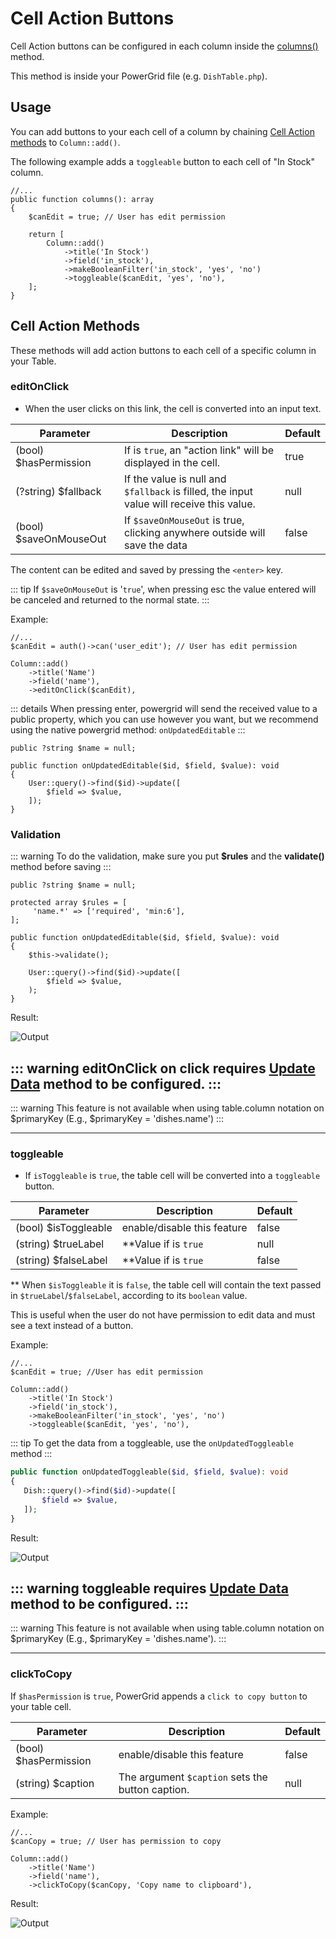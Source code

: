 # Cell Action Buttons

Cell Action buttons can be configured in each column inside the [columns()](include-columns) method.

This method is inside your PowerGrid file (e.g. `DishTable.php`).

## Usage

You can add buttons to your each cell of a column by chaining [Cell Action methods](#cell-action-methods) to `Column::add()`.

The following example adds a `toggleable` button to each cell of "In Stock" column.

```php{11}
//...
public function columns(): array
{
    $canEdit = true; // User has edit permission

    return [
        Column::add()
            ->title('In Stock')
            ->field('in_stock'),
            ->makeBooleanFilter('in_stock', 'yes', 'no')
            ->toggleable($canEdit, 'yes', 'no'),
    ];
}
```

## Cell Action Methods

These methods will add action buttons to each cell of a specific column in your Table.

### editOnClick

* When the user clicks on this link, the cell is converted into an input text.

| Parameter              | Description                                                                              | Default |
|------------------------|------------------------------------------------------------------------------------------|---------|
| (bool) $hasPermission  | If is `true`, an "action link" will be displayed in the cell.                            | true    |
| (?string) $fallback    | If the value is null and `$fallback` is filled, the input value will receive this value. | null    |
| (bool) $saveOnMouseOut | If `$saveOnMouseOut` is true, clicking anywhere outside will save the data               | false   |

The content can be edited and saved by pressing the `<enter>` key.

::: tip
If `$saveOnMouseOut` is '`true`', when pressing esc the value entered will be canceled and returned to the normal state.
::: 

Example:

```php{7}
//...
$canEdit = auth()->can('user_edit'); // User has edit permission

Column::add()
    ->title('Name')
    ->field('name'),
    ->editOnClick($canEdit),
```

::: details
When pressing enter, powergrid will send the received value to a public property, which you can use however you want, 
but we recommend using the native powergrid method: `onUpdatedEditable`
::: 

```php{3-8}
public ?string $name = null;

public function onUpdatedEditable($id, $field, $value): void
{   
    User::query()->find($id)->update([
        $field => $value,
    ]);
}
```

### Validation

::: warning
To do the validation, make sure you put **$rules** and the **validate()** method before saving
::: 

```php{1,4,9}
public ?string $name = null;

protected array $rules = [
     'name.*' => ['required', 'min:6'],
];

public function onUpdatedEditable($id, $field, $value): void
{   
    $this->validate();
    
    User::query()->find($id)->update([
        $field => $value,
    );
}
```

Result:

![Output](/_media/examples/cell_buttons/editOnClick.png)

::: warning
editOnClick on click requires [Update Data](update-data?id=update-data) method to be configured.
::: 
---
::: warning
This feature is not available when using table.column notation on $primaryKey (E.g., $primaryKey = 'dishes.name')
:::

--- 

### toggleable

* If `isToggleable` is `true`, the table cell will be converted into a `toggleable` button.

| Parameter            | Description                 | Default |
|----------------------|-----------------------------|---------|
| (bool) $isToggleable | enable/disable this feature | false   |
| (string) $trueLabel  | **Value if is `true`        | null    |
| (string) $falseLabel | **Value if is `true`        | false   |

** When `$isToggleable` it is `false`, the table cell will contain the text passed in `$trueLabel`/`$falseLabel`, according to its `boolean` value.

This is useful when the user do not have permission to edit data and must see a text instead of a button.

Example:

```php{8}
//...
$canEdit = true; //User has edit permission

Column::add()
    ->title('In Stock')
    ->field('in_stock'),
    ->makeBooleanFilter('in_stock', 'yes', 'no')
    ->toggleable($canEdit, 'yes', 'no'),
```

::: tip
To get the data from a toggleable, use the `onUpdatedToggleable` method
:::

```php
public function onUpdatedToggleable($id, $field, $value): void
{
   Dish::query()->find($id)->update([
       $field => $value,
   ]);
}
```
Result:

![Output](/_media/examples/cell_buttons/toggleable.png)

::: warning
toggleable requires [Update Data](update-data?id=update-data) method to be configured.
::: 
---
::: warning
This feature is not available when using table.column notation on $primaryKey (E.g., $primaryKey = 'dishes.name').
::: 

---

### clickToCopy

If `$hasPermission` is `true`, PowerGrid appends a `click to copy button` to your table cell.

| Parameter             | Description                                      | Default |
|-----------------------|--------------------------------------------------|---------|
| (bool) $hasPermission | enable/disable this feature                      | false   |
| (string) $caption     | The argument `$caption` sets the button caption. | null    |


Example:

```php{7}
//...
$canCopy = true; // User has permission to copy

Column::add()
    ->title('Name')
    ->field('name'),
    ->clickToCopy($canCopy, 'Copy name to clipboard'),
```

Result:

![Output](/_media/examples/cell_buttons/clickToCopy.png)
